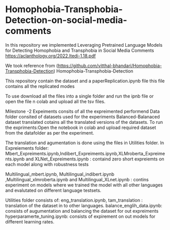 # Homophobia-Transphobia-Detection-on-social-media-comments

In this repository we implemented Leveraging Pretrained Language
Models for Detecting Homophobia and Transphobia in Social Media Comments  
https://aclanthology.org/2022.ltedi-1.18.pdf

We took reference from (https://github.com/vitthal-bhandari/Homophobia-Transphobia-Detection)
Homophobia-Transphobia-Detection 

This repository contain the dataset  and a paperReplication.ipynb file 
this file contains all the replicated modes 


To use download all the files into a single folder and run the ipnb file or open the file n colab and upload all the tsv files.

Milestone -2 
Expeiments consits of all the expreimented performend
Data folder consited of datasets used for the experiments
Balanced-Balanaced dataset
translated cotains all the translated versions of the datasets.
To run the expriments:Open the notebook in colab and upload required dataset from the datafolder as per the experiment.



The translation and agumentation is done using the files in Utilities folder.
In Expreiements folder: 
Mbert_Expreiments.ipynb,Indibert_Expreiments.ipynb,XLMroberta_Expreiments.ipynb and XLNet_Expreiments.ipynb : containd zero short expreiemts on each model  along with robustness tests

Multilingual_mbert.ipynb, Multilingual_indibert.ipynb ,Multilingual_xlmroberta.ipynb and Multilingual_XLnet.ipynb    : contins experiment on models where we trained the model with all other languages and evalutated on different language testsets.

 Utilities folder consists of: 
eng_translation.ipynb, tam_translation : translation of the dataset in to other languages.
balance_englih_data.ipynb: consists of augumentation and balancing the dataset for out expreiments
hyperparamerte_tuning.ipynb: consists of expirement on out models for different learning rates.







